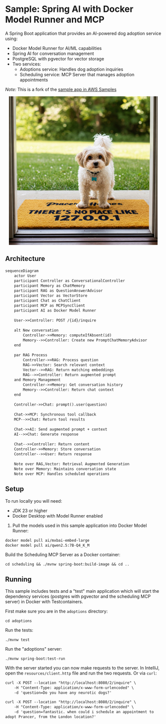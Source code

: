 # Sample: Spring AI with Docker Model Runner and MCP

A Spring Boot application that provides an AI-powered dog adoption service using:
- Docker Model Runner for AI/ML capabilities
- Spring AI for conversation management
- PostgreSQL with pgvector for vector storage
- Two services:
    - Adoptions service: Handles dog adoption inquiries
    - Scheduling service: MCP Server that manages adoption appointments

_Note:_ This is a fork of the [sample app in AWS Samples](https://github.com/aws-samples/Sample-Model-Context-Protocol-Demos/tree/main)

<p align="center">
<img src="welcome-home-prancer.jpg" width="480">
</p>

## Architecture

```mermaid
sequenceDiagram
    actor User
    participant Controller as ConversationalController
    participant Memory as ChatMemory
    participant RAG as QuestionAnswerAdvisor
    participant Vector as VectorStore
    participant Chat as ChatClient
    participant MCP as MCPSyncClient
    participant AI as Docker Model Runner 

    User->>Controller: POST /{id}/inquire
    
    alt New conversation
        Controller->>Memory: computeIfAbsent(id)
        Memory-->>Controller: Create new PromptChatMemoryAdvisor
    end

    par RAG Process
        Controller->>RAG: Process question
        RAG->>Vector: Search relevant context
        Vector-->>RAG: Return matching embeddings
        RAG-->>Controller: Return augmented prompt
    and Memory Management
        Controller->>Memory: Get conversation history
        Memory-->>Controller: Return chat context
    end

    Controller->>Chat: prompt().user(question)
    
    Chat->>MCP: Synchronous tool callback
    MCP-->>Chat: Return tool results
    
    Chat->>AI: Send augmented prompt + context
    AI-->>Chat: Generate response
    
    Chat-->>Controller: Return content
    Controller->>Memory: Store conversation
    Controller-->>User: Return response

    Note over RAG,Vector: Retrieval Augmented Generation
    Note over Memory: Maintains conversation state
    Note over MCP: Handles scheduled operations
```

## Setup

To run locally you will need:
- JDK 23 or higher
- Docker Desktop with Model Runner enabled

1. Pull the models used in this sample application into Docker Model Runner: 
```shell
docker model pull ai/mxbai-embed-large
docker model pull ai/qwen2.5:7B-Q4_K_M
```

Build the Scheduling MCP Server as a Docker container:
```
cd scheduling && ./mvnw spring-boot:build-image && cd ..
```

## Running

This sample includes tests and a "test" main application which will start the dependency services (postgres with pgvector and the scheduling MCP server) in Docker with Testcontainers.

First make sure you are in the `adoptions` directory:
```
cd adoptions
```

Run the tests:
```
./mvnw test
```

Run the "adoptions" server:
```
./mvnw spring-boot:test-run
```

With the server started you can now make requests to the server.
In IntelliJ, open the `resources/client.http` file and run the two requests.
Or via `curl`:
```
curl -X POST --location "http://localhost:8080/2/inquire" \
    -H "Content-Type: application/x-www-form-urlencoded" \
    -d 'question=Do you have any neurotic dogs?'
```

```
curl -X POST --location "http://localhost:8080/2/inquire" \
    -H "Content-Type: application/x-www-form-urlencoded" \
    -d 'question=fantastic. when could i schedule an appointment to adopt Prancer, from the London location?'
```
